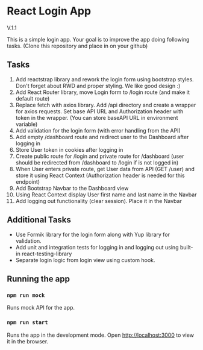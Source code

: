 # React Login App
V.1.1

This is a simple login app. Your goal is to improve the app doing following tasks. (Clone this repository and place in on your github)

## Tasks
1. Add reactstrap library and rework the login form using bootstrap styles. Don't forget about RWD and proper styling. We like good design :)
2. Add React Router library, move Login form to /login route (and make it default route)
3. Replace fetch with axios library. Add /api directory and create a wrapper for axios requests. Set base API URL and Authorization header with token in the wrapper. (You can store baseAPI URL in environment variable)
6. Add validation for the login form (with error handling from the API)
7. Add empty /dashboard route and redirect user to the Dashboard after logging in
8. Store User token in cookies after logging in
9. Create public route for /login and private route for /dashboard (user should be redirected from /dashboard to /login if is not logged in)
10. When User enters private route, get User data from API (GET /user) and store it using React Context (Authorization header is needed for this endpoint)
11. Add Bootstrap Navbar to the Dashboard view 
12. Using React Context display User first name and last name in the Navbar
13. Add logging out functionality (clear session). Place it in the Navbar

## Additional Tasks
* Use Formik library for the login form along with Yup library for validation.
* Add unit and integration tests for logging in and logging out using built-in react-testing-library
* Separate login logic from login view using custom hook.

## Running the app
### `npm run mock`
Runs mock API for the app.
### `npm run start`

Runs the app in the development mode.
Open [http://localhost:3000](http://localhost:3000) to view it in the browser.
